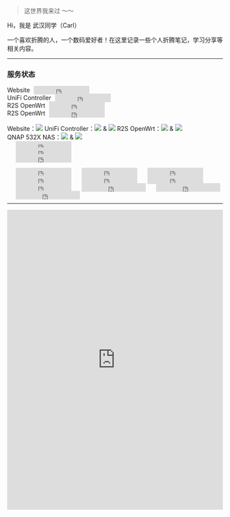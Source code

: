 > 这世界我来过 ～～

Hi，我是 武汉同学（Carl）

一个喜欢折腾的人，一个数码爱好者！在这里记录一些个人折腾笔记，学习分享等相关内容。

***

### 服务状态


<div style="text-align: left;">Website
  <iframe
    style="margin-left: 5px; margin-bottom:-5px;"
    frameborder="0"
    scrolling="0"
    width="130px"
    height="20px"
    src="https://img.shields.io/website?url=https%3A%2F%2Fsonglin.me%2Fimg%2Ffavicon.ico">
  </iframe>
</div>
<div style="text-align: left;">UniFi Controller
  <iframe
    style="margin-left: 5px; margin-bottom:-5px;" 
    frameborder="0"
    scrolling="0"
    width="130px"
    height="20px"
    src="https://img.shields.io/uptimerobot/ratio/m792805754-7e394083d5e0d9987eeb01f0"> & <img src="https://img.shields.io/uptimerobot/status/m792805754-7e394083d5e0d9987eeb01f0">
  </iframe>
</div>
<div style="text-align: left;">R2S OpenWrt
  <iframe
    style="margin-left: 5px; margin-bottom:-5px;" 
    frameborder="0"
    scrolling="0"
    width="130px"
    height="20px"
    src="https://img.shields.io/uptimerobot/ratio/m792805900-c8a50b879cc3c9a6f9572167"> & <img src="https://img.shields.io/uptimerobot/status/m792805900-c8a50b879cc3c9a6f9572167">
  </iframe>
</div>
<div style="text-align: left;">R2S OpenWrt
  <iframe
    style="margin-left: 5px; margin-bottom:-5px;" 
    frameborder="0"
    scrolling="0"
    width="130px"
    height="20px"
    src="https://img.shields.io/uptimerobot/ratio/m792798184-61716c065417c923ec86b020"> & <img src="https://img.shields.io/uptimerobot/status/m792798184-61716c065417c923ec86b020">
  </iframe>
</div>






<br>


<div style="text-align: left; display: inline-block;">
    Website：<img src="https://img.shields.io/website?url=https%3A%2F%2Fsonglin.me%2Fimg%2Ffavicon.ico" style="display: inline-block;">
    UniFi Controller：<img src="https://img.shields.io/uptimerobot/ratio/m792805754-7e394083d5e0d9987eeb01f0" style="display: inline-block;"> & <img src="https://img.shields.io/uptimerobot/status/m792805754-7e394083d5e0d9987eeb01f0" style="display: inline-block;">
    R2S OpenWrt：<img src="https://img.shields.io/uptimerobot/ratio/m792805900-c8a50b879cc3c9a6f9572167" style="display: inline-block;"> & <img src="https://img.shields.io/uptimerobot/status/m792805900-c8a50b879cc3c9a6f9572167" style="display: inline-block;">
    <br>
    QNAP 532X NAS：<img src="https://img.shields.io/uptimerobot/ratio/m792798184-61716c065417c923ec86b020" style="display: inline-block;"> & <img src="https://img.shields.io/uptimerobot/status/m792798184-61716c065417c923ec86b020" style="display: inline-block;">
</div>





<div style="text-align: left;">
  <iframe 
    style="margin-left: 20px; margin-bottom:-5px;" 
    frameborder="0" 
    scrolling="0" 
    width="130px"
    height="20px"
    src="https://img.shields.io/youtube/channel/views/UCLY6gSsEwswCrDaFV__K1uw?style=social">
  </iframe>
</div>
<div style="text-align: left;">
  <iframe 
    style="margin-left: 20px; margin-bottom:-5px;" 
    frameborder="0" 
    scrolling="0" 
    width="130px"
    height="20px"
    src="https://img.shields.io/youtube/channel/views/UCLY6gSsEwswCrDaFV__K1uw?style=social">
  </iframe>
</div>
<div style="text-align: left;">
  <iframe 
    style="margin-left: 20px; margin-bottom:-5px;" 
    frameborder="0" 
    scrolling="0" 
    width="130px"
    height="20px"
    src="https://img.shields.io/youtube/channel/views/UCLY6gSsEwswCrDaFV__K1uw?style=social">
  </iframe>
</div>






<br>

<iframe style="margin-left: 20px; margin-bottom:-5px;" frameborder="0" scrolling="0" width="130px"
    height="20px"
    src="https://img.shields.io/youtube/channel/views/UCLY6gSsEwswCrDaFV__K1uw?style=social">
</iframe>
<iframe style="margin-left: 20px; margin-bottom:-5px;" frameborder="0" scrolling="0" width="130px"
    height="20px"
    src="https://img.shields.io/youtube/channel/subscribers/UCLY6gSsEwswCrDaFV__K1uw?style=social">
</iframe>
<iframe style="margin-left: 20px; margin-bottom:-5px;" frameborder="0" scrolling="0" width="130px"
    height="20px"
    src="https://img.shields.io/badge/dynamic/json?color=43A0D1&label=subscribers&query=%24.data.totalSubs&url=https%3A%2F%2Fapi.spencerwoo.com%2Fsubstats%2F%3Fsource%3Dbilibili%26queryKey%3D191193781&style=social&logo=bilibili">
</iframe>
<iframe style="margin-left: 20px; margin-bottom:-5px;" frameborder="0" scrolling="0" width="130px"
    height="20px"
    src="https://img.shields.io/badge/dynamic/json?color=%23df2029&label=Weibo&query=%24.data.totalSubs&url=https%3A%2F%2Fapi.spencerwoo.com%2Fsubstats%2F%3Fsource%3Dweibo%26queryKey%3D2965107404&style=social&logo=sina-weibo">
</iframe>
<iframe style="margin-left: 20px; margin-bottom:-5px;" frameborder="0" scrolling="0" width="130px"
    height="20px"
    src="https://img.shields.io/twitter/url?url=https://twitter.com/carlsonglin">
</iframe>
<iframe style="margin-left: 20px; margin-bottom:-5px;" frameborder="0" scrolling="0" width="130px"
    height="20px"
    src="https://img.shields.io/twitter/follow/carlsonglin?label=followers">
</iframe>
<iframe style="margin-left: 20px; margin-bottom:-5px;" frameborder="0" scrolling="0" width="130px"
    height="20px"
    src="https://img.shields.io/github/followers/CarlCit?style=social">
</iframe>
<iframe style="margin-left: 20px; margin-bottom:-5px;" frameborder="0" scrolling="0" width="150px"
    height="20px"
    src="https://img.shields.io/badge/dynamic/json?label=followers&query=%24.data.totalSubs&url=https%3A%2F%2Fapi.spencerwoo.com%2Fsubstats%2F%3Fsource%3Dinstagram%26queryKey%3Dcarl.songlin&style=social&logo=instagram">
</iframe>
<iframe style="margin-left: 20px; margin-bottom:-5px;" frameborder="0" scrolling="0" width="150px"
    height="20px"
    src="https://img.shields.io/badge/dynamic/json?label=subscribers&query=%24.data.totalSubs&url=https%3A%2F%2Fapi.spencerwoo.com%2Fsubstats%2F%3Fsource%3Dsspai%26queryKey%3Dhaijc&style=social&logo=Apache">
</iframe>
<iframe style="margin-left: 20px; margin-bottom:-5px;" frameborder="0" scrolling="0" width="150px"
    height="20px"
    src="https://img.shields.io/badge/dynamic/json?label=Subscribers&query=%24.data.totalSubs&url=https%3A%2F%2Fapi.spencerwoo.com%2Fsubstats%2F%3Fsource%3Dzhihu%26queryKey%3Dcarlsonglin&style=social&logo=zhihu">
</iframe>



***


<iframe src="https://songlin.me/uptime/" style="width: 100%;  height: 700px; border: 0"></iframe>

